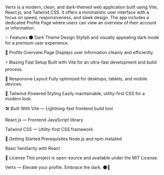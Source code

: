 Vertx is a modern, clean, and dark-themed web application built using Vite, React.js, and Tailwind CSS. It offers a minimalistic user interface with a focus on speed, responsiveness, and sleek design.
The app includes a dedicated Profile Page where users can view an overview of their account or information.

✨ Features
🌑 Dark Theme Design
Stylish and visually appealing dark mode for a premium user experience.

🧑 Profile Overview Page
Displays user information cleanly and efficiently.

⚡ Blazing Fast Setup
Built with Vite for an ultra-fast development and build process.

📱 Responsive Layout
Fully optimized for desktops, tablets, and mobile devices.

🎨 Tailwind-Powered Styling
Easily maintainable, utility-first CSS for a modern look.

🛠 Built With
Vite — Lightning-fast frontend build tool

React.js — Frontend JavaScript library

Tailwind CSS — Utility-first CSS framework

🚀 Getting Started
Prerequisites
Node.js and npm installed

Basic familiarity with React

📄 License
This project is open-source and available under the MIT License.

Vertx — Elevate your profile. Embrace the dark. 🌑🚀